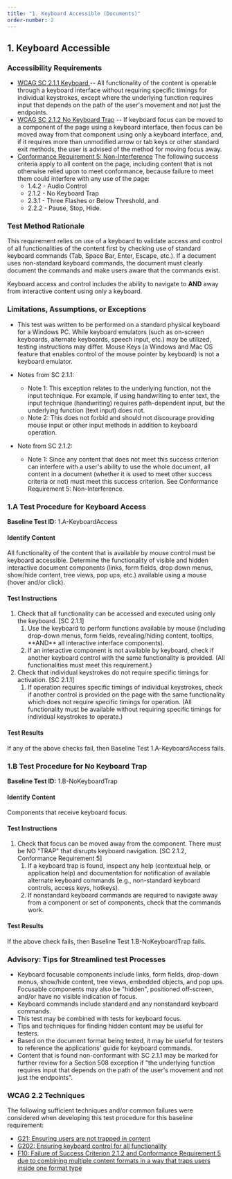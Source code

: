 ```yaml
---
title: "1. Keyboard Accessible (Documents)"
order-number: 2
---
```


## 1. Keyboard Accessible
### Accessibility Requirements

- [WCAG SC 2.1.1 Keyboard ](https://www.w3.org/WAI/WCAG22/Understanding/keyboard)-- All functionality of the content is operable through a keyboard interface without requiring specific timings for individual keystrokes, except where the underlying function requires input that depends on the path of the user's movement and not just the endpoints.
- [WCAG SC 2.1.2 No Keyboard Trap](https://www.w3.org/WAI/WCAG22/Understanding/no-keyboard-trap) -- If keyboard focus can be moved to a component of the page using a keyboard interface, then focus can be moved away from that component using only a keyboard interface, and, if it requires more than unmodified arrow or tab keys or other standard exit methods, the user is advised of the method for moving focus away.
- [Conformance Requirement 5: Non-Interference](https://www.w3.org/WAI/WCAG22/Understanding/conformance#conf-req5) The following success criteria apply to all content on the page, including content that is not otherwise relied upon to meet conformance, because failure to meet them could interfere with any use of the page:
    -   1.4.2 - Audio Control
    -   2.1.2 - No Keyboard Trap
    -   2.3.1 - Three Flashes or Below Threshold, and
    -   2.2.2 - Pause, Stop, Hide.

### Test Method Rationale

This requirement relies on use of a keyboard to validate access and control of all functionalities of the content first by checking use of standard keyboard commands (Tab, Space Bar, Enter, Escape, etc.). If a document uses non-standard keyboard commands, the document must clearly document the commands and make users aware that the commands exist.

Keyboard access and control includes the ability to navigate to **AND** away from interactive content using only a keyboard.

### Limitations, Assumptions, or Exceptions

-   This test was written to be performed on a standard physical keyboard for a Windows PC. While keyboard emulators (such as on-screen keyboards, alternate keyboards, speech input, etc.) may be utilized, testing instructions may differ. Mouse Keys (a Windows and Mac OS feature that enables control of the mouse pointer by keyboard) is not a keyboard emulator.

-   Notes from SC 2.1.1:

    -   Note 1: This exception relates to the underlying function, not the input technique. For example, if using handwriting to enter text, the input technique (handwriting) requires path-dependent input, but the underlying function (text input) does not.
    -   Note 2: This does not forbid and should not discourage providing mouse input or other input methods in addition to keyboard operation.

-   Note from SC 2.1.2:

    -   Note 1: Since any content that does not meet this success criterion can interfere with a user's ability to use the whole document, all content in a document (whether it is used to meet other success criteria or not) must meet this success criterion. See Conformance Requirement 5: Non-Interference.

### 1.A Test Procedure for Keyboard Access

**Baseline Test ID:** 1.A-KeyboardAccess

#### Identify Content

<p id="d1aIC">All functionality of the content that is available by mouse control must be keyboard accessible. Determine the functionality of visible and hidden interactive document components (links, form fields, drop down menus, show/hide content, tree views, pop ups, etc.) available using a mouse (hover and/or click).</p>

#### Test Instructions

<ol id="d1aTI">
    <li id="d1aTI-1">Check that all functionality can be accessed and executed using only the keyboard. [SC 2.1.1]
        <ol>
            <li id="d1aTI-1a">Use the keyboard to perform functions available by mouse (including drop-down menus, form fields, revealing/hiding content, tooltips, **AND** all interactive interface components).</li>
            <li id="d1aTI-1b">If an interactive component is not available by keyboard, check if another keyboard control with the same functionality is provided. (All functionalities must meet this requirement.)</li>
        </ol>
    </li>
    <li id="d1aTI-2">Check that individual keystrokes do not require specific timings for activation. [SC 2.1.1]
        <ol>
            <li id="d1aTI-2a">If operation requires specific timings of individual keystrokes, check if another control is provided on the page with the same functionality which does not require specific timings for operation. (All functionality must be available without requiring specific timings for individual keystrokes to operate.)</li>
        </ol>
    </li>
</ol>

#### Test Results

<p id="d1aTR">If any of the above checks fail, then Baseline Test 1.A-KeyboardAccess fails.</p>

### 1.B Test Procedure for No Keyboard Trap

**Baseline Test ID:** 1.B-NoKeyboardTrap

#### Identify Content

<p id="d1bIC">Components that receive keyboard focus.</p>

#### Test Instructions

<ol id="d1bTI">
    <li id="d1bTI-1">Check that focus can be moved away from the component. There must be NO "TRAP" that disrupts keyboard navigation. [SC 2.1.2, Conformance Requirement 5]
        <ol>
            <li id="d1bTI-1a">If a keyboard trap is found, inspect any help (contextual help, or application help) and documentation for notification of available alternate keyboard commands (e.g., non-standard keyboard controls, access keys, hotkeys).</li>
            <li id="d1bTI-1b">If nonstandard keyboard commands are required to navigate away from a component or set of components, check that the commands work.</li>
        </ol>
    </li>
</ol>



#### Test Results

<p id="d1bTR">If the above check fails, then Baseline Test 1.B-NoKeyboardTrap fails.</p>

### Advisory: Tips for Streamlined test Processes
-   Keyboard focusable components include links, form fields, drop-down menus, show/hide content, tree views, embedded objects, and pop ups. Focusable components may also be "hidden", positioned off-screen, and/or have no visible indication of focus.
-   Keyboard commands include standard and any nonstandard keyboard commands.
-   This test may be combined with tests for keyboard focus.
-   Tips and techniques for finding hidden content may be useful for testers.
-   Based on the document format being tested, it may be useful for testers to reference the applications' guide for keyboard commands.
-   Content that is found non-conformant with SC 2.1.1 may be marked for further review for a Section 508 exception if "the underlying function requires input that depends on the path of the user's movement and not just the endpoints".

### WCAG 2.2 Techniques

The following sufficient techniques and/or common failures were considered when developing this test procedure for this baseline requirement:
-   [G21: Ensuring users are not trapped in content](https://www.w3.org/WAI/WCAG22/Techniques/general/G21)
-   [G202: Ensuring keyboard control for all functionality](https://www.w3.org/WAI/WCAG22/Techniques/general/G202)
-   [F10: Failure of Success Criterion 2.1.2 and Conformance Requirement 5 due to combining multiple content formats in a way that traps users inside one format type](https://www.w3.org/WAI/WCAG22/Techniques/failures/F10)
